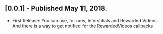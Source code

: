 ## [0.0.1] - Published May 11, 2018.

* First Release: You can use, for now, Interstitials and Rewarded Videos. And there is a way to get notified for the RewardedVideos callbacks
